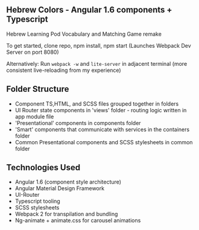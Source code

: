 Hebrew Colors - Angular 1.6 components + Typescript
-------------------------------------------------------
Hebrew Learning Pod Vocabulary and Matching Game remake

To get started, clone repo, npm install, npm start (Launches Webpack Dev Server on port 8080)

Alternatively:
Run `webpack -w` and `lite-server` in adjacent terminal
(more consistent live-reloading from my experience)

Folder Structure
----------------
- Component TS,HTML, and SCSS files grouped together in folders
- UI Router state components in 'views' folder - routing logic written in app module file
- 'Presentational' components in components folder
- 'Smart' components that communicate with services in the containers folder
- Common Presentational components and SCSS stylesheets in common folder

Technologies Used
------------
- Angular 1.6 (component style architecture)
- Angular Material Design Framework
- UI-Router
- Typescript tooling
- SCSS stylesheets
- Webpack 2 for transpilation and bundling
- Ng-animate + animate.css for carousel animations
